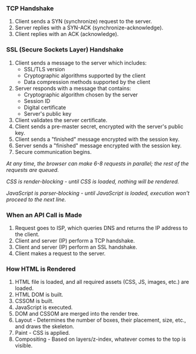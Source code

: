 ### TCP Handshake

1. Client sends a SYN (synchronize) request to the server.
2. Server replies with a SYN-ACK (synchronize-acknowledge).
3. Client replies with an ACK (acknowledge).

### SSL (Secure Sockets Layer) Handshake

1. Client sends a message to the server which includes:
   - SSL/TLS version
   - Cryptographic algorithms supported by the client
   - Data compression methods supported by the client
2. Server responds with a message that contains:
   - Cryptographic algorithm chosen by the server
   - Session ID
   - Digital certificate
   - Server's public key
3. Client validates the server certificate.
4. Client sends a pre-master secret, encrypted with the server's public key.
5. Client sends a "finished" message encrypted with the session key.
6. Server sends a "finished" message encrypted with the session key.
7. Secure communication begins.

*At any time, the browser can make 6-8 requests in parallel; the rest of the requests are queued.*

*CSS is render-blocking - until CSS is loaded, nothing will be rendered.*

*JavaScript is parser-blocking - until JavaScript is loaded, execution won't proceed to the next line.*

### When an API Call is Made

1. Request goes to ISP, which queries DNS and returns the IP address to the client.
2. Client and server (IP) perform a TCP handshake.
3. Client and server (IP) perform an SSL handshake.
4. Client makes a request to the server.

### How HTML is Rendered

1. HTML file is loaded, and all required assets (CSS, JS, images, etc.) are loaded.
2. HTML DOM is built.
3. CSSOM is built.
4. JavaScript is executed.
5. DOM and CSSOM are merged into the render tree.
6. Layout - Determines the number of boxes, their placement, size, etc., and draws the skeleton.
7. Paint - CSS is applied.
8. Compositing - Based on layers/z-index, whatever comes to the top is visible.
